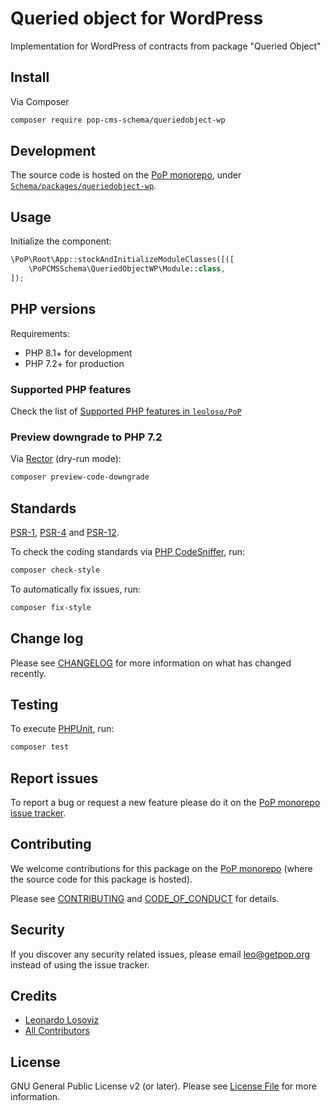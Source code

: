 # Queried object for WordPress

<!--
[![Build Status][ico-travis]][link-travis]
[![Quality Score][ico-code-quality]][link-code-quality]
[![Software License][ico-license]](LICENSE.md)
[![Latest Version on Packagist][ico-version]][link-packagist]
[![Coverage Status][ico-scrutinizer]][link-scrutinizer]
[![Total Downloads][ico-downloads]][link-downloads]
-->

Implementation for WordPress of contracts from package "Queried Object"

## Install

Via Composer

``` bash
composer require pop-cms-schema/queriedobject-wp
```

## Development

The source code is hosted on the [PoP monorepo](https://github.com/leoloso/PoP), under [`Schema/packages/queriedobject-wp`](https://github.com/leoloso/PoP/tree/master/layers/Schema/packages/queriedobject-wp).

## Usage

Initialize the component:

``` php
\PoP\Root\App::stockAndInitializeModuleClasses([([
    \PoPCMSSchema\QueriedObjectWP\Module::class,
]);
```

## PHP versions

Requirements:

- PHP 8.1+ for development
- PHP 7.2+ for production

### Supported PHP features

Check the list of [Supported PHP features in `leoloso/PoP`](https://github.com/leoloso/PoP/blob/master/docs/supported-php-features.md)

### Preview downgrade to PHP 7.2

Via [Rector](https://github.com/rectorphp/rector) (dry-run mode):

```bash
composer preview-code-downgrade
```

## Standards

[PSR-1](https://www.php-fig.org/psr/psr-1), [PSR-4](https://www.php-fig.org/psr/psr-4) and [PSR-12](https://www.php-fig.org/psr/psr-12).

To check the coding standards via [PHP CodeSniffer](https://github.com/squizlabs/PHP_CodeSniffer), run:

``` bash
composer check-style
```

To automatically fix issues, run:

``` bash
composer fix-style
```

## Change log

Please see [CHANGELOG](CHANGELOG.md) for more information on what has changed recently.

## Testing

To execute [PHPUnit](https://phpunit.de/), run:

``` bash
composer test
```

## Report issues

To report a bug or request a new feature please do it on the [PoP monorepo issue tracker](https://github.com/leoloso/PoP/issues).

## Contributing

We welcome contributions for this package on the [PoP monorepo](https://github.com/leoloso/PoP) (where the source code for this package is hosted).

Please see [CONTRIBUTING](CONTRIBUTING.md) and [CODE_OF_CONDUCT](CODE_OF_CONDUCT.md) for details.

## Security

If you discover any security related issues, please email leo@getpop.org instead of using the issue tracker.

## Credits

- [Leonardo Losoviz][link-author]
- [All Contributors][link-contributors]

## License

GNU General Public License v2 (or later). Please see [License File](LICENSE.md) for more information.

[ico-version]: https://img.shields.io/packagist/v/pop-cms-schema/queriedobject-wp.svg?style=flat-square
[ico-license]: https://img.shields.io/badge/license-GPLv2-brightgreen.svg?style=flat-square
[ico-travis]: https://img.shields.io/travis/pop-cms-schema/queriedobject-wp/master.svg?style=flat-square
[ico-scrutinizer]: https://img.shields.io/scrutinizer/coverage/g/pop-cms-schema/queriedobject-wp.svg?style=flat-square
[ico-code-quality]: https://img.shields.io/scrutinizer/g/pop-cms-schema/queriedobject-wp.svg?style=flat-square
[ico-downloads]: https://img.shields.io/packagist/dt/pop-cms-schema/queriedobject-wp.svg?style=flat-square

[link-packagist]: https://packagist.org/packages/pop-cms-schema/queriedobject-wp
[link-travis]: https://travis-ci.org/pop-cms-schema/queriedobject-wp
[link-scrutinizer]: https://scrutinizer-ci.com/g/pop-cms-schema/queriedobject-wp/code-structure
[link-code-quality]: https://scrutinizer-ci.com/g/pop-cms-schema/queriedobject-wp
[link-downloads]: https://packagist.org/packages/pop-cms-schema/queriedobject-wp
[link-author]: https://github.com/leoloso
[link-contributors]: ../../../../../../contributors
